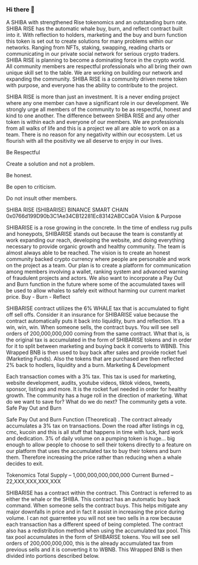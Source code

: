 ### Hi there 👋

A SHIBA with strengthened Rise tokenomics and an outstanding burn rate. SHIBA RISE has the automatic whale buy, burn, and reflect contract built into it. With reflection to holders, marketing and the buy and burn function this token is set out to create solutions for many problems within our networks. Ranging from NFTs, staking, swapping, reading charts or communicating in our private social network for serious crypto traders. SHIBA RISE is planning to become a dominating force in the crypto world. All community members are respectful professionals who all bring their own unique skill set to the table. We are working on building our network and expanding the community. SHIBA RISE is a community driven meme token with purpose, and everyone has the ability to contribute to the project. 


SHIBA RISE is more than just an investment. It is a never ending project where any one member can have a significant role in our development. We strongly urge all members of the community to be as respectful, honest and kind to one another. The difference between SHIBA RISE and any other token is within each and everyone of our members. We are professionals from all walks of life and this is a project we all are able to work on as a team. There is no reason for any negativity within our ecosystem. Let us flourish with all the positivity we all deserve to enjoy in our lives.

Be Respectful

Create a solution and not a problem.

Be honest.

Be open to criticism.

Do not insult other members. 

 

SHIBA RISE (SHIBARISE) BINANCE SMART CHAIN
0x0766d199D90b3C1Ae34CB12281Ec83142ABCCa0A
Vision & Purpose

   SHIBARISE is a rose growing in the concrete. In the time of endless rug pulls and honeypots, SHIBARISE stands out because the team is constantly at work expanding our reach, developing the website, and doing everything necessary to provide organic growth and healthy community. The team is almost always able to be reached. The vision is to create an honest community backed crypto currency where people are personable and work on the project as a team. Our plan is to create a platform for communication among members involving a wallet, ranking system and advanced warning of fraudulent projects and actors. We also want to incorporate a Pay Out and Burn function in the future where some of the accumulated taxes will be used to allow whales to safely exit without harming our current market price.
Buy - Burn - Reflect

   SHIBARISE contract utilizes the 6% WHALE tax that is accumulated to fight off sell offs. Consider it an insurance for SHIBARISE value because the contract automatically puts it back into liquidity, burn and reflection. It’s a win, win, win. When someone sells, the contract buys. You will see sell orders of 200,000,000,000 coming from the same contract. What that is, is the original tax is accumulated in the form of SHIBARISE tokens and in order for it to split between marketing and buying back it converts to WBNB. This Wrapped BNB is then used to buy back after sales and provide rocket fuel (Marketing Funds). Also the tokens that are purchased are then reflected 2% back to hodlers, liquidity and a burn.
Marketing & Development

   Each transaction comes with a 3% tax. This tax is used for marketing, website development, audits, youtube videos, tiktok videos, tweets, sponsor, listings and more. It is the rocket fuel needed in order for healthy growth. The community has a huge roll in the direction of marketing. What do we want to save for? What do we do next? The community gets a vote.
Safe Pay Out and Burn

   Safe Pay Out and Burn Function (Theoretical) . The contract already accumulates a 3% tax on transactions. Down the road after listings in cg, cmc, kucoin and this is all stuff that happens in time with luck, hard work and dedication. 3% of daily volume on a pumping token is huge… big enough to allow people to choose to sell their tokens directly to a feature on our platform that uses the accumulated tax to buy their tokens and burn them. Therefore increasing the price rather than reducing when a whale decides to exit.

Tokenomics
Total Supply – 1,000,000,000,000,000
Current Burned – 22,XXX,XXX,XXX,XXX

  
  SHIBARISE has a contract within the contract. This Contract is referred to as either the whale or the SHIBA. This contract has an automatic buy back command. When someone sells the contract buys. This helps mitigate any major downfalls in price and in fact it assist in increasing the price during volume. I can not guarrentee you will not see two sells in a row because each transaction has a different speed of being completed.
   The contract also has a redistribution method when using the accumulated tax pool. This tax pool accumulates in the form of SHIBARISE tokens. You will see sell orders of 200,000,000,000, this is the already accumulated tax from previous sells and it is converting it to WBNB. This Wrapped BNB is then divided into portions described below.
